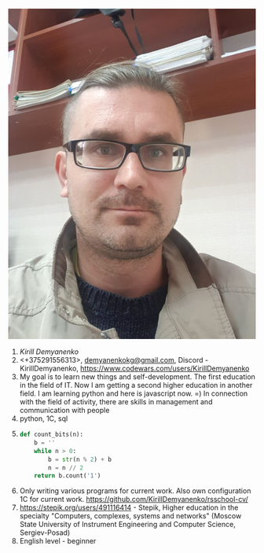 ![Me](/me.jpg)
1. *Kirill Demyanenko*
2. <+375291556313>, <demyanenkokg@gmail.com>, Discord - KirillDemyanenko, https://www.codewars.com/users/KirillDemyanenko
3. My goal is to learn new things and self-development.
The first education in the field of IT. Now I am getting a second higher education in another field. I am learning python and here is javascript now. =) In connection with the field of activity, there are skills in management and communication with people
4. python, 1C, sql
5.  ```python
    def count_bits(n):
        b = ''
        while n > 0:
            b = str(n % 2) + b
            n = n // 2
        return b.count('1')
    ```
6. Only writing various programs for current work. Also own configuration 1C for current work. https://github.com/KirillDemyanenko/rsschool-cv/
7. https://stepik.org/users/491116414 - Stepik, Higher education in the specialty "Computers, complexes, systems and networks" (Moscow State University of Instrument Engineering and Computer Science, Sergiev-Posad)
8. English level - beginner